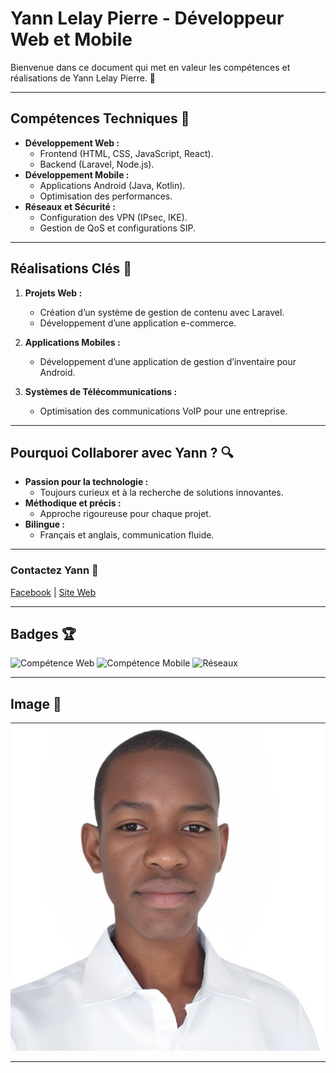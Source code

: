 # Yann Lelay Pierre - Développeur Web et Mobile

Bienvenue dans ce document qui met en valeur les compétences et réalisations de Yann Lelay Pierre. 🎉

---

## Compétences Techniques 🚀

- **Développement Web :**
  - Frontend (HTML, CSS, JavaScript, React).
  - Backend (Laravel, Node.js).
- **Développement Mobile :**
  - Applications Android (Java, Kotlin).
  - Optimisation des performances.
- **Réseaux et Sécurité :**
  - Configuration des VPN (IPsec, IKE).
  - Gestion de QoS et configurations SIP.

---

## Réalisations Clés 🌟

1. **Projets Web :**
   - Création d’un système de gestion de contenu avec Laravel.
   - Développement d’une application e-commerce.

2. **Applications Mobiles :**
   - Développement d’une application de gestion d’inventaire pour Android.

3. **Systèmes de Télécommunications :**
   - Optimisation des communications VoIP pour une entreprise.

---

## Pourquoi Collaborer avec Yann ? 🔍

- **Passion pour la technologie :**
  - Toujours curieux et à la recherche de solutions innovantes.
- **Méthodique et précis :**
  - Approche rigoureuse pour chaque projet.
- **Bilingue :**
  - Français et anglais, communication fluide.

---

### Contactez Yann 📩

[Facebook](https://www.facebook.com/profile.php?id=100085474251733) | [Site Web](https://yannlelay-pierre.web.app)

---

## Badges 🏆

![Compétence Web](https://img.shields.io/badge/Web-Expert-green)
![Compétence Mobile](https://img.shields.io/badge/Mobile-Developer-blue)
![Réseaux](https://img.shields.io/badge/Networking-Pro-orange)

---

## Image 🎨

![mon image](images/moiii.jpg)

---